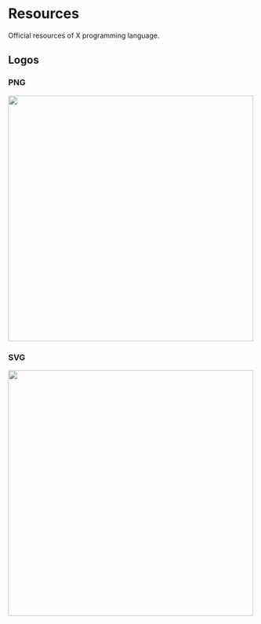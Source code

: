 # Resources
Official resources of X programming language. 

## Logos

### PNG
<img width="500" src="https://github.com/the-xlang/resources/blob/main/x.png">

### SVG
<img width="500" src="https://raw.githubusercontent.com/the-xlang/resources/main/x.svg">
